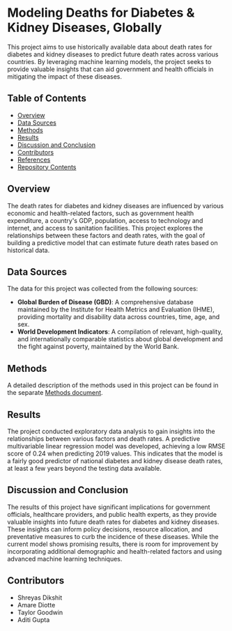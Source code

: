 # Modeling Deaths for Diabetes & Kidney Diseases, Globally

This project aims to use historically available data about death rates for diabetes and kidney diseases to predict future death rates across various countries. By leveraging machine learning models, the project seeks to provide valuable insights that can aid government and health officials in mitigating the impact of these diseases.

## Table of Contents

- [Overview](#overview)
- [Data Sources](#data-sources)
- [Methods](#methods)
- [Results](#results)
- [Discussion and Conclusion](#discussion-and-conclusion)
- [Contributors](#contributors)
- [References](#references)
- [Repository Contents](#repository-contents)

## Overview

The death rates for diabetes and kidney diseases are influenced by various economic and health-related factors, such as government health expenditure, a country's GDP, population, access to technology and internet, and access to sanitation facilities. This project explores the relationships between these factors and death rates, with the goal of building a predictive model that can estimate future death rates based on historical data.

## Data Sources

The data for this project was collected from the following sources:

- **Global Burden of Disease (GBD)**: A comprehensive database maintained by the Institute for Health Metrics and Evaluation (IHME), providing mortality and disability data across countries, time, age, and sex.
- **World Development Indicators**: A compilation of relevant, high-quality, and internationally comparable statistics about global development and the fight against poverty, maintained by the World Bank.

## Methods

A detailed description of the methods used in this project can be found in the separate [Methods document](https://docs.google.com/document/d/1Y4MWRae78cLqWdwoEYex4NoBRUJmWwVRWy6I6k-A6nQ/edit?usp=sharing).

## Results

The project conducted exploratory data analysis to gain insights into the relationships between various factors and death rates. A predictive multivariable linear regression model was developed, achieving a low RMSE score of 0.24 when predicting 2019 values. This indicates that the model is a fairly good predictor of national diabetes and kidney disease death rates, at least a few years beyond the testing data available.

## Discussion and Conclusion

The results of this project have significant implications for government officials, healthcare providers, and public health experts, as they provide valuable insights into future death rates for diabetes and kidney diseases. These insights can inform policy decisions, resource allocation, and preventative measures to curb the incidence of these diseases. While the current model shows promising results, there is room for improvement by incorporating additional demographic and health-related factors and using advanced machine learning techniques.

## Contributors

- Shreyas Dikshit
- Amare Diotte
- Taylor Goodwin
- Aditi Gupta
